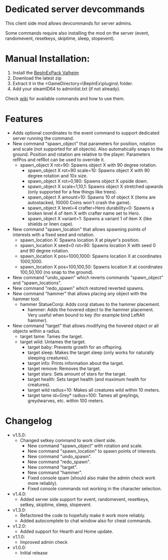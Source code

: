 # Dedicated server devcommands

This client side mod allows devcommands for server admins.

Some commands require also installing the mod on the server (event, randomevent, resetkeys, skiptime, sleep, stopevent).

# Manual Installation:

1. Install the [BepInExPack Valheim](https://valheim.thunderstore.io/package/denikson/BepInExPack_Valheim)
2. Download the latest zip
3. Extract it in the \<GameDirectory\>\BepInEx\plugins\ folder.
4. Add your steamID64 to adminlist.txt (if not already).

Check [wiki](https://valheim.fandom.com/wiki/Console_Commands) for available commands and how to use them.

# Features

- Adds optional coordinates to the event command to support dedicated server running the command.
- New command "spawn_object" that parameters for position, rotation and scale (not supported for all objects). Also automatically snaps to the ground. Position and rotation are relative to the player. Parameters refPos and refRot can be used to override it.
  - spawn_object X rot=90: Spawns object X with 90 degree rotation.
	- spawn_object X rot=90 scale=10: Spawns object X with 90 degree rotation and 10x size.
	- spawn_object X rot=0,180: Spawns object X upside down.
	- spawn_object X scale=1,10,1: Spawns object X stretched upwards (only supported for a few things like trees).
	- spawn_object X amount=10: Spawns 10 of object X (items are autostacked, 10000 Coins won't crash the game).
	- spawn_object X level=4 crafter=Hero durability=0: Spawns a broken level 4 of item X with crafter name set to Hero.
	- spawn_object X variant=1: Spawns a variant 1 of item X (like shields or linen cape).
- New command "spawn_location" that allows spawning points of interests with a fixed seed and rotation.
  - spawn_location X: Spawns location X at player's position.
  - spawn_location X seed=0 rot=90: Spawns location X with seed 0 and 90 degree rotation.
  - spawn_location X pos=1000,1000: Spawns location X at coordinates 1000,1000.
  - spawn_location X pos=100,100,50: Spawns location X at coordinates 100,50,100 (no snap to the ground).
- New command "undo_spawn" which reverts commands "spawn_object" and "spawn_locations".
- New command "redo_spawn" which restored reverted spawns.
- New command "hammer" that allows placing any object with the hammer tool.
  - hammer StatueCorqi: Adds corqi statues to the hammer placement.
	- hammer: Adds the hovered object to the hammer placement. Very useful when bound to key (for example bind LeftAlt hammer).
- New command "target" that allows modifying the hovered object or all objects within a radius.
  - target tame: Tames the target.
  - target wild: Untames the target.
	- target baby: Prevents growth for an offspring.
	- target sleep: Makes the target sleep (only works for naturally sleeping creatures).
	- target info: Prints information about the target.
	- target remove: Removes the target.
	- target stars: Sets amount of stars for the target.
	- target health: Sets target health (and maximum health for creatures).
	- target wild radius=10: Makes all creatures wild within 10 meters.
	- target tame id=Grey* radius=100: Tames all greylings, greydwarves, etc. within 100 meters.


# Changelog
- v1.5.0:
  - Changed setkey command to work client side.
	- New command "spawn_object" with rotation and scale.
	- New command "spawn_location" to spawn points of interests.
	- New command "undo_spawn".
	- New command "redo_spawn".
	- New command "target".
	- New command "hammer".
	- Fixed console spam (should also make the admin check work more reliably).
	- Fixed console commands not working in the character selection.
- v1.4.0:
	- Added server side support for event, randomevent, resetkeys, setkey, skiptime, sleep, stopevent.
- v1.3.0: 
	- Refactored the code to hopefully make it work more reliably.
	- Added autocomplete to chat window also for cheat commands.
- v1.2.0: 
	- Added support for Hearth and Home update.
- v1.1.0: 
	- Improved admin check
- v1.0.0: 
	- Initial release